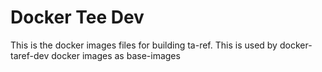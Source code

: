 # Docker Tee Dev

This is the docker images files for building ta-ref.
This is used by docker-taref-dev docker images as base-images
